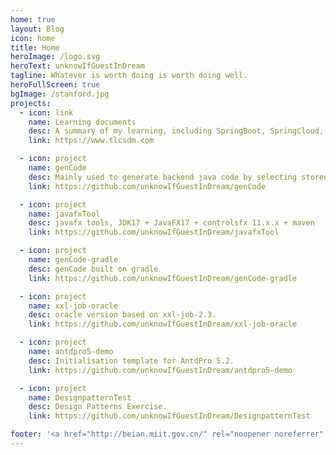 ```yaml
---
home: true
layout: Blog
icon: home
title: Home
heroImage: /logo.svg
heroText: unknowIfGuestInDream
tagline: Whatever is worth doing is worth doing well.
heroFullScreen: true
bgImage: /stanford.jpg
projects:
  - icon: link
    name: Learning documents
    desc: A summary of my learning, including SpringBoot, SpringCloud, Linux and Extjs.
    link: https://www.tlcsdm.com

  - icon: project
    name: genCode
    desc: Mainly used to generate backend java code by selecting stored procedures for databases such as oracle, and generating CRUD stored procedures based on database tables.
    link: https://github.com/unknowIfGuestInDream/genCode

  - icon: project
    name: javafxTool
    desc: javafx tools, JDK17 + JavaFX17 + controlsfx 11.x.x + maven
    link: https://github.com/unknowIfGuestInDream/javafxTool

  - icon: project
    name: genCode-gradle
    desc: genCode built on gradle
    link: https://github.com/unknowIfGuestInDream/genCode-gradle

  - icon: project
    name: xxl-job-oracle
    desc: oracle version based on xxl-job-2.3.
    link: https://github.com/unknowIfGuestInDream/xxl-job-oracle

  - icon: project
    name: antdpro5-demo
    desc: Initialisation template for AntdPro 5.2.
    link: https://github.com/unknowIfGuestInDream/antdpro5-demo

  - icon: project
    name: DesignpatternTest
    desc: Design Patterns Exercise.
    link: https://github.com/unknowIfGuestInDream/DesignpatternTest

footer: '<a href="http://beian.miit.gov.cn/" rel="noopener noreferrer" target="_blank">Record No.: 辽ICP备2021000033号-1</a> | <a href="/about/site.html">About the website</a>'
---
```

